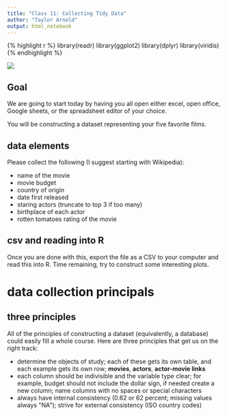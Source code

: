 ```yaml
---
title: "Class 11: Collecting Tidy Data"
author: "Taylor Arnold"
output: html_notebook
---
```





{% highlight r %}
library(readr)
library(ggplot2)
library(dplyr)
library(viridis)
{% endhighlight %}

![](../img/data_pipeline_collect.png)

## Goal

We are going to start today by having you all open either
excel, open office, Google sheets, or the spreadsheet editor
of your choice.

You will be constructing a dataset representing your five
favorite films.

## data elements

Please collect the following (I suggest starting with Wikipedia):

- name of the movie
- movie budget
- country of origin
- date first released
- staring actors (truncate to top 3 if too many)
- birthplace of each actor
- rotten tomatoes rating of the movie

## csv and reading into R

Once you are done with this, export the file as a CSV to your
computer and read this into R. Time remaining, try to construct
some interesting plots.

# data collection principals

## three principles

All of the principles of constructing a dataset (equivalently, a
database) could easily fill a whole course. Here are three principles
that get us on the right track:

- determine the objects of study; each of these gets its own table,
and each example gets its own row; **movies**, **actors**,
**actor-movie links**
- each column should be indivisible and the variable type clear;
for example, budget should not include the dollar sign, if needed
create a new column; name columns with no spaces or special characters
- always have internal consistency (0.62 or 62 percent; missing
values always "NA"); strive for external consistency (ISO country
codes)







